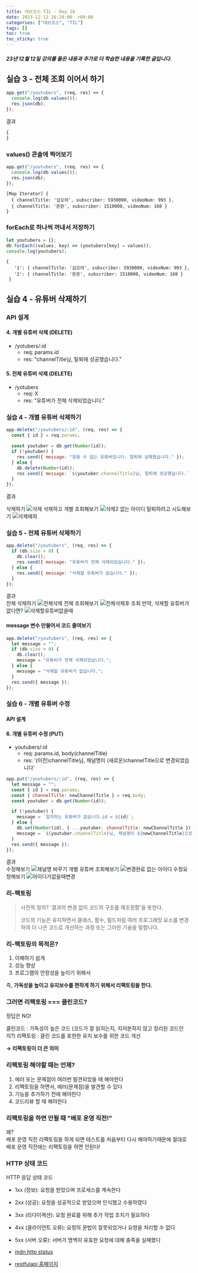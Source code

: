 ```yaml
---
title: 데브코스 TIL - Day 18
date: 2023-12-12 16:24:00  +09:00
categories: ["데브코스", "TIL"]
tags: []
toc: true
toc_sticky: true
---
```


##### 23년 12월 12일 강의를 들은 내용과 추가로 더 학습한 내용을 기록한 글입니다.

## 실습 3 - 전체 조회 이어서 하기

```js
app.get("/youtubers", (req, res) => {
  console.log(db.values());
  res.json(db);
});
```

결과

```js
{
}
```

### values() 콘솔에 찍어보기

```js
app.get("/youtubers", (req, res) => {
  console.log(db.values());
  res.json(db);
});
```

```
[Map Iterator] {
  { channelTitle: '십오야', subscriber: 5930000, videoNum: 993 },
  { channelTitle: '뜬뜬', subscriber: 1510000, videoNum: 168 }
}
```

### forEach로 하나씩 꺼내서 저장하기

```js
let youtubers = {};
db.forEach((values, key) => (youtubers[key] = values));
console.log(youtubers);
```

```
{
   '1': { channelTitle: '십오야', subscriber: 5930000, videoNum: 993 },
   '2': { channelTitle: '뜬뜬', subscriber: 1510000, videoNum: 168 }
 }
```

## 실습 4 - 유튜버 삭제하기

### API 설계

#### 4. 개별 유튜버 삭제 (DELETE)

- /yotubers/:id
  - req: params.id
  - res: "channelTitle님, 탈퇴에 성공했습니다."

#### 5. 전체 유튜버 삭제 (DELETE)

- /yotubers
  - req: X
  - res: "유튜버가 전체 삭제되었습니다."

### 실습 4 - 개별 유튜버 삭제하기

```js
app.delete("/youtubers/:id", (req, res) => {
  const { id } = req.params;

  const youtuber = db.get(Number(id));
  if (!youtuber) {
    res.send({ message: "찾을 수 없는 유튜버입니다. 탈퇴에 실패했습니다." });
  } else {
    db.delete(Number(id));
    res.send({ message: `${youtuber.channelTitle}님, 탈퇴에 성공했습니다.` });
  }
});
```

결과

삭제하기
![삭제](https://github.com/hyemin12/hyemin12.github.io/assets/66300732/e0ceb3b7-0eff-4e1f-83d3-4aa4b338f8a5)
삭제하고 개별 조회해보기
![삭제2](https://github.com/hyemin12/hyemin12.github.io/assets/66300732/01754abf-8b48-4c48-81fc-1f06834db5c4)
없는 아이디 탈퇴하려고 시도해보기
![삭제예외](https://github.com/hyemin12/hyemin12.github.io/assets/66300732/4a7a2fe5-adc9-4ac6-aa46-a3f7a33dd167)

### 실습 5 - 전체 유튜버 삭제하기

```js
app.delete("/youtubers", (req, res) => {
  if (db.size > 0) {
    db.clear();
    res.send({ message: "유튜버가 전체 삭제되었습니다." });
  } else {
    res.send({ message: "삭제할 유튜버가 없습니다." });
  }
});
```

결과  
전체 삭제하기
![전체삭제](https://github.com/hyemin12/hyemin12.github.io/assets/66300732/d36d9c6b-9267-470e-86a0-7cd1464b8b64)
전체 조회해보기
![전체삭제후 조회](https://github.com/hyemin12/hyemin12.github.io/assets/66300732/55828fe6-c619-4c7d-9847-de9a04c4bbe9)
만약, 삭제할 유튜버가 없다면?
![삭제할유튜버없을때](https://github.com/hyemin12/hyemin12.github.io/assets/66300732/827f446e-f5f0-467f-8c3a-9bdd1246006d)

#### message 변수 만들어서 코드 줄여보기

```js
app.delete("/youtubers", (req, res) => {
  let message = "";
  if (db.size > 0) {
    db.clear();
    message = "유튜버가 전체 삭제되었습니다.";
  } else {
    message = "삭제할 유튜버가 없습니다.";
  }
  res.send({ message });
});
```

### 실습 6 - 개별 유튜버 수정

#### API 설계

#### 6. 개별 유튜버 수정 (PUT)

- youtubers/:id
  - req: params.id, body(channelTitle)
  - res: '(이전)channelTitle님, 채널명이 (새로운)channelTitle으로 변경되었습니다'

```js
app.put("/youtubers/:id", (req, res) => {
  let message = "";
  const { id } = req.params;
  const { channelTitle: newChannelTitle } = req.body;
  const youtuber = db.get(Number(id));

  if (!youtuber) {
    message = `일치하는 유튜버가 없습니다.id = ${id}`;
  } else {
    db.set(Number(id), { ...youtuber, channelTitle: newChannelTitle });
    message = `${youtuber.channelTitle}님, 채널명이 ${newChannelTitle}으로 변경되었습니다`;
  }
  res.send({ message });
});
```

결과  
수정해보기
![채널명 바꾸기](https://github.com/hyemin12/hyemin12.github.io/assets/66300732/e303bf23-007f-4f1c-a202-99b3cdd25a86)
개별 유튜버 조회해보기
![변경완료](https://github.com/hyemin12/hyemin12.github.io/assets/66300732/294d9a89-c2d3-450c-a764-84bf60a08532)
없는 아이디 수정요청해보기
![아이디가없을때변경](https://github.com/hyemin12/hyemin12.github.io/assets/66300732/1399318c-9109-4d43-8aa3-2af774683a5a)

### 리-팩토링

> 사전적 정의?
> '결과의 변경 없이 코드의 구조를 재조정함'을 뜻한다.
>
> 코드의 기능은 유지하면서 클래스, 함수, 필드처럼 여러 프로그래밍 요소를 변경하여 더 나은 코드로 개선하는 과정 또는 그러한 기술을 말합니다.

### 리-팩토링의 목적은?

1. 이해하기 쉽게
2. 성능 향상
3. 프로그램의 안정성을 높이기 위해서

즉, **가독성을 높이고 유지보수를 편하게 하기 위해서 리팩토링을 한다.**

### 그러면 리팩토링 === 클린코드?

정답은 NO!

클린코드 : 가독성이 높은 코드 (코드가 잘 읽히는지, 지저분하지 않고 정리된 코드인지?)
리팩토링 : 클린 코드를 포한한 유지 보수를 위한 코드 개선

**→ 리팩토링이 더 큰 의미**

### 리팩토링 해야할 때는 언제?

1. 에러 또는 문제점이 여러번 발견되었을 때 해야한다
2. 리팩토링을 하면서, 에러(문제점)을 발견할 수 있다
3. 기능을 추가하기 전에 해야한다
4. 코드리뷰 할 때 해야한다

### 리팩토링을 하면 안될 때 **"배포 운영 직전!"**

왜?  
배포 운영 직전 리팩토링을 하게 되면 테스트를 처음부터 다시 해야하기때문에 절대로 배포 운영 직전에는 리팩토링을 하면 안된다!

### HTTP 상태 코드

HTTP 응답 상태 코드

- 1xx (정보): 요청을 받았으며 프로세스를 계속한다
- 2xx (성공): 요청을 성공적으로 받았으며 인식했고 수용하였다
- 3xx (리다이렉션): 요청 완료를 위해 추가 작업 조치가 필요하다
- 4xx (클라이언트 오류): 요청의 문법이 잘못되었거나 요청을 처리할 수 없다
- 5xx (서버 오류): 서버가 명백히 유효한 요청에 대해 충족을 실패했다

- [mdn http status](https://developer.mozilla.org/ko/docs/Web/HTTP/Status)
- [restfulapi 홈페이지](https://restfulapi.net/http-status-codes/)
